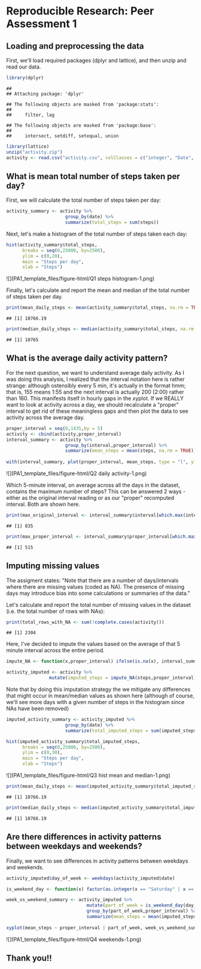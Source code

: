 # Reproducible Research: Peer Assessment 1



## Loading and preprocessing the data
First, we'll load required packages (dplyr and lattice), and then unzip and read our data.


```r
library(dplyr)
```

```
## 
## Attaching package: 'dplyr'
```

```
## The following objects are masked from 'package:stats':
## 
##     filter, lag
```

```
## The following objects are masked from 'package:base':
## 
##     intersect, setdiff, setequal, union
```

```r
library(lattice)
unzip("activity.zip")
activity <- read.csv("activity.csv", colClasses = c("integer", "Date", "integer"))
```

## What is mean total number of steps taken per day?
First, we will calculate the total number of steps taken per day:


```r
activity_summary <- activity %>% 
                      group_by(date) %>% 
                      summarize(total_steps = sum(steps))
```

Next, let's make a histogram of the total number of steps taken each day:


```r
hist(activity_summary$total_steps, 
      breaks = seq(0,25000, by=2500), 
      ylim = c(0,20), 
      main = "Steps per day", 
      xlab = "Steps")
```

![](PA1_template_files/figure-html/Q1 steps histogram-1.png)<!-- -->

Finally, let's calculate and report the mean and median of the total number of steps taken per day.

```r
print(mean_daily_steps <- mean(activity_summary$total_steps, na.rm = TRUE))
```

```
## [1] 10766.19
```

```r
print(median_daily_steps <- median(activity_summary$total_steps, na.rm = TRUE))
```

```
## [1] 10765
```

## What is the average daily activity pattern?
For the next question, we want to understand average daily activity. As I was doing this analysis, I realized that the interval notation here is rather strange: although ostensibly every 5 min, it's actually in the format hmm; that is, 155 means 1:55 and the next interval is actually 200 (2:00) rather than 160. This manifests itself in hourly gaps in the xyplot. If we REALLY want to look at activity across a day, we should recalculate a "proper" interval to get rid of these meaningless gaps and then plot the data to see activity across the average day.


```r
proper_interval = seq(0,1435,by = 5)
activity <- cbind(activity,proper_interval)
interval_summary <- activity %>%
                      group_by(interval,proper_interval) %>%
                      summarize(mean_steps = mean(steps, na.rm = TRUE)) 
                      
with(interval_summary, plot(proper_interval, mean_steps, type = "l", ylab = ("Mean steps taken")))
```

![](PA1_template_files/figure-html/Q2 daily activity-1.png)<!-- -->

Which 5-minute interval, on average across all the days in the dataset, contains the maximum number of steps?
This can be answered 2 ways - either as the original interval reading or as our "proper" recomputed interval. Both are shown here.

```r
print(max_original_interval <- interval_summary$interval[which.max(interval_summary$mean_steps)])
```

```
## [1] 835
```

```r
print(max_proper_interval <- interval_summary$proper_interval[which.max(interval_summary$mean_steps)])
```

```
## [1] 515
```

## Imputing missing values
The assigment states: "Note that there are a number of days/intervals where there are missing values (coded as NA). The presence of missing days may introduce bias into some calculations or summaries of the data."

Let's calculate and report the total number of missing values in the dataset (i.e. the total number of rows with NAs):

```r
print(total_rows_with_NA <- sum(!complete.cases(activity)))
```

```
## [1] 2304
```

Here, I've decided to impute the values based on the average of that 5 minute interval across the entire period.

```r
impute_NA <- function(x,proper_interval) ifelse(is.na(x), interval_summary$mean_steps[(proper_interval/5)+1],x) 

activity_imputed <- activity %>%
                mutate(imputed_steps = impute_NA(steps,proper_interval))
```

Note that by doing this imputation strategy the we mitigate any differences that might occur in mean/median values as shown here (although of course, we'll see more days with a given number of steps in the histogram since NAs have been removed)


```r
imputed_activity_summary <- activity_imputed %>% 
                      group_by(date) %>% 
                      summarize(total_imputed_steps = sum(imputed_steps))

hist(imputed_activity_summary$total_imputed_steps, 
      breaks = seq(0,25000, by=2500), 
      ylim = c(0,30), 
      main = "Steps per day", 
      xlab = "Steps")
```

![](PA1_template_files/figure-html/Q3 hist mean and median-1.png)<!-- -->

```r
print(mean_daily_steps <- mean(imputed_activity_summary$total_imputed_steps, na.rm = TRUE))
```

```
## [1] 10766.19
```

```r
print(median_daily_steps <- median(imputed_activity_summary$total_imputed_steps, na.rm = TRUE))
```

```
## [1] 10766.19
```

## Are there differences in activity patterns between weekdays and weekends?
Finally, we want to see differences in activity patterns between weekdays and weekends.


```r
activity_imputed$day_of_week <- weekdays(activity_imputed$date)

is_weekend_day <- function(x) factor(as.integer(x == "Saturday" | x == "Sunday"), labels = c("Weekday", "Weekend"))

week_vs_weekend_summary <- activity_imputed %>%
                              mutate(part_of_week = is_weekend_day(day_of_week)) %>%
                              group_by(part_of_week,proper_interval) %>%
                              summarize(mean_steps = mean(imputed_steps, na.rm = TRUE))
                              
xyplot(mean_steps ~ proper_interval | part_of_week, week_vs_weekend_summary, type = "l", layout = c(1,2), xlab = "5 minute interval", ylab = "Mean Number of Steps")
```

![](PA1_template_files/figure-html/Q4 weekends-1.png)<!-- -->

## Thank you!!
